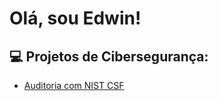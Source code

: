 <h1>Olá, sou Edwin! </h1>

<h2>💻 Projetos de Cibersegurança: </h2>

- [Auditoria com NIST CSF](https://github.com/Edwin28Macias/Audit_NIST/blob/main/README.md)


